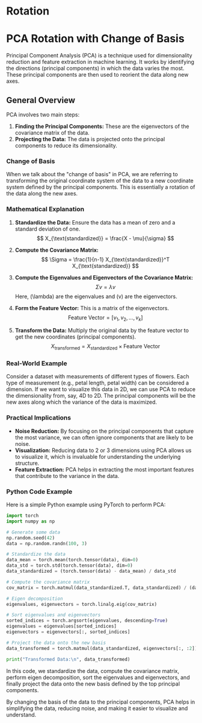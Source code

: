 # Rotation 

# PCA Rotation with Change of Basis

Principal Component Analysis (PCA) is a technique used for dimensionality reduction and feature extraction in machine learning. It works by identifying the directions (principal components) in which the data varies the most. These principal components are then used to reorient the data along new axes.

## General Overview

PCA involves two main steps:
1. **Finding the Principal Components:** These are the eigenvectors of the covariance matrix of the data.
2. **Projecting the Data:** The data is projected onto the principal components to reduce its dimensionality.

### Change of Basis

When we talk about the "change of basis" in PCA, we are referring to transforming the original coordinate system of the data to a new coordinate system defined by the principal components. This is essentially a rotation of the data along the new axes.

### Mathematical Explanation

1. **Standardize the Data:** Ensure the data has a mean of zero and a standard deviation of one.
   $$
   X_{\text{standardized}} = \frac{X - \mu}{\sigma}
   $$

2. **Compute the Covariance Matrix:**
   $$
   \Sigma = \frac{1}{n-1} X_{\text{standardized}}^T X_{\text{standardized}}
   $$

3. **Compute the Eigenvalues and Eigenvectors of the Covariance Matrix:**
   $$
   \Sigma v = \lambda v
   $$
   Here, \(\lambda\) are the eigenvalues and \(v\) are the eigenvectors.

4. **Form the Feature Vector:** This is a matrix of the eigenvectors.
   $$
   \text{Feature Vector} = [v_1, v_2, \ldots, v_k]
   $$

5. **Transform the Data:** Multiply the original data by the feature vector to get the new coordinates (principal components).
   $$
   X_{\text{transformed}} = X_{\text{standardized}} \times \text{Feature Vector}
   $$

### Real-World Example

Consider a dataset with measurements of different types of flowers. Each type of measurement (e.g., petal length, petal width) can be considered a dimension. If we want to visualize this data in 2D, we can use PCA to reduce the dimensionality from, say, 4D to 2D. The principal components will be the new axes along which the variance of the data is maximized.

### Practical Implications

- **Noise Reduction:** By focusing on the principal components that capture the most variance, we can often ignore components that are likely to be noise.
- **Visualization:** Reducing data to 2 or 3 dimensions using PCA allows us to visualize it, which is invaluable for understanding the underlying structure.
- **Feature Extraction:** PCA helps in extracting the most important features that contribute to the variance in the data.

### Python Code Example

Here is a simple Python example using PyTorch to perform PCA:

```python
import torch
import numpy as np

# Generate some data
np.random.seed(42)
data = np.random.randn(100, 3)

# Standardize the data
data_mean = torch.mean(torch.tensor(data), dim=0)
data_std = torch.std(torch.tensor(data), dim=0)
data_standardized = (torch.tensor(data) - data_mean) / data_std

# Compute the covariance matrix
cov_matrix = torch.matmul(data_standardized.T, data_standardized) / (data_standardized.shape[0] - 1)

# Eigen decomposition
eigenvalues, eigenvectors = torch.linalg.eig(cov_matrix)

# Sort eigenvalues and eigenvectors
sorted_indices = torch.argsort(eigenvalues, descending=True)
eigenvalues = eigenvalues[sorted_indices]
eigenvectors = eigenvectors[:, sorted_indices]

# Project the data onto the new basis
data_transformed = torch.matmul(data_standardized, eigenvectors[:, :2])

print("Transformed Data:\n", data_transformed)
```

In this code, we standardize the data, compute the covariance matrix, perform eigen decomposition, sort the eigenvalues and eigenvectors, and finally project the data onto the new basis defined by the top principal components.

By changing the basis of the data to the principal components, PCA helps in simplifying the data, reducing noise, and making it easier to visualize and understand.
